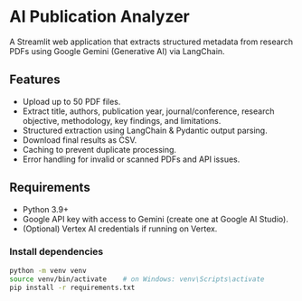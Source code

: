 # AI Publication Analyzer

A Streamlit web application that extracts structured metadata from research PDFs using Google Gemini (Generative AI) via LangChain.

## Features
- Upload up to 50 PDF files.
- Extract title, authors, publication year, journal/conference, research objective, methodology, key findings, and limitations.
- Structured extraction using LangChain & Pydantic output parsing.
- Download final results as CSV.
- Caching to prevent duplicate processing.
- Error handling for invalid or scanned PDFs and API issues.

## Requirements
- Python 3.9+
- Google API key with access to Gemini (create one at Google AI Studio).
- (Optional) Vertex AI credentials if running on Vertex.

### Install dependencies
```bash
python -m venv venv
source venv/bin/activate    # on Windows: venv\Scripts\activate
pip install -r requirements.txt
